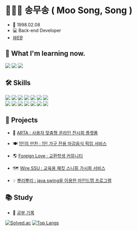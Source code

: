 # 👩🏻‍💻 송무송 ( Moo Song, Song )
- 🎂 1998.02.08
- 💻 Back-end Developer
- _[WEB](https://moosongsong.github.io/)_

## 🌱 What I'm learning now.
<p>
  <img src="https://img.shields.io/badge/-TypeScript-3178C6?style=flat-square&logo=TypeScript&logoColor=white"/>
  <img src="https://img.shields.io/badge/-NestJS-E0234E?style=flat-square&logo=NestJS&logoColor=white"/>
  <img src="https://img.shields.io/badge/-PostgreSQL-4169E1?style=flat-square&logo=PostgreSQL&logoColor=white"/>
</p>

## 🛠 Skills
<p>
  <img src="https://img.shields.io/badge/-C-A8B9CC?style=flat-square&logo=C&logoColor=black"/>
  <img src="https://img.shields.io/badge/-Java-007396?style=flat-square&logo=Java&logoColor=white"/>
  <img src="https://img.shields.io/badge/-Python-3776AB?style=flat-square&logo=Python&logoColor=white"/>
  <img src="https://img.shields.io/badge/-C++-00599C?style=flat-square&logo=C%2B%2B&logoColor=white"/>
  <img src="https://img.shields.io/badge/-HTML5-E34F26?style=flat-square&logo=HTML5&logoColor=white"/>
  <img src="https://img.shields.io/badge/-CSS3-1572B6?style=flat-square&logo=CSS3&logoColor=white"/>
  <img src="https://img.shields.io/badge/-JavaScript-F7Df1E?style=flat-square&logo=JavaScript&logoColor=black"/> 
  <br/>
  <img src="https://img.shields.io/badge/-Spring-6DB33F?style=flat-square&logo=Spring&logoColor=white"/>
  <img src="https://img.shields.io/badge/-Django-092E20?style=flat-square&logo=django&logoColor=white"/>
  <img src="https://img.shields.io/badge/-Bootstrap-563D7C?style=flat-square&logo=Bootstrap&logoColor=white"/>
  <img src="https://img.shields.io/badge/-jQuery-0769AD?style=flat-square&logo=jquery&logoColor=white"/> 
  <img src="https://img.shields.io/badge/-MariaDB-1F305F?style=flat-square&logo=mariadb&logoColor=white"/>
  <img src="https://img.shields.io/badge/-SQLite-003B57?style=flat-square&logo=sqlite&logoColor=white"/>
  <img src="https://img.shields.io/badge/-AWS-333664?style=flat-square&logo=amazon-aws&logoColor=white"/>
</p>

## 📂 Projects

- 🎨 [ARTA : 사용자 맞춤형 온라인 전시회 플랫폼](https://github.com/moosongsong/project-arta-django)
  
- 🍽 [1인의 만찬 : 1인 가구 전용 마감음식 픽업 서비스](https://github.com/moosongsong/project-dinner41-spring)

- 🌎 [Foreign Love : 교환학생 커뮤니티](https://github.com/moosongsong/project-foreign-love-servlet)
  
- 🗺 [Wire SSU : 교육용 패킷 스니핑 가시화 서비스](https://github.com/moosongsong/project-wire-ssu-java)

- 💡 [뿌리뿌리 : java swing을 이용한 마인드맵 프로그램](https://github.com/moosongsong/project-mindmap-java)


## 📚 Study

- 📃 [공부 기록](https://github.com/moosongsong/ALL_ABOUT_STUDY)

[![Solved.ac](http://mazassumnida.wtf/api/generate_badge?boj=songe08)](https://solved.ac/profile/songe08)
[![Top Langs](https://github-readme-stats.vercel.app/api/top-langs/?username=moosongsong&layout=compact)](https://github.com/moosongsong)
